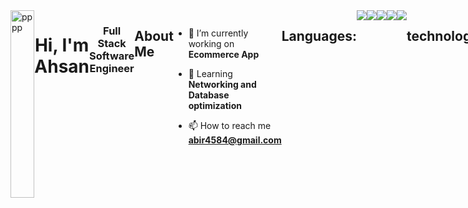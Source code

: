 <!-- <a href="#"><img width="100%" height="auto" src="https://ibb.co/NYhZPq1" height="175px"/></a> -->


<div style="display: flex;">
<a href='https://svgshare.com/s/bpB'  ><img src='https://fiverr-res.cloudinary.com/images/t_main1,q_auto,f_auto,q_auto,f_auto/gigs/141108398/original/0a0e26c1add30c7d02e86738012a7af9eac7ab14/develop-support-or-debug-cobol-batch-or-cics-programs.jpg' title='pppp'  width="100%" height="300px" /></a>
 

<h1 align="center">Hi, I'm Ahsan</h1>
<h3 align="center">Full Stack Software Engineer</h3>


## About Me

- 🔭 I’m currently working on **Ecommerce App**

- 🌱 Learning **Networking and Database optimization**

- 📫 How to reach me **abir4584@gmail.com**



## Languages:
 
<img src="https://img.icons8.com/color/48/000000/typescript.png"/>

<img src="https://img.icons8.com/color/48/000000/javascript--v1.png"/>
<img src="https://img.icons8.com/fluency/48/null/python.png"/>
 <img src="https://img.icons8.com/color/48/000000/c-plus-plus-logo.png"/>   
 <img src="https://img.icons8.com/officel/40/000000/php-logo.png"/>
 
 ## technology:
 
 <img src="https://img.icons8.com/fluency/48/000000/node-js.png"/>
 <img src="https://img.icons8.com/fluency/48/000000/laravel.png"/>
 <img src="https://img.icons8.com/ultraviolet/40/000000/react--v2.png"/>
 <img src="https://img.icons8.com/fluency/48/000000/mysql-logo.png"/>
 <img src="https://img.icons8.com/color/48/000000/mongodb.png"/>
 <img src="https://img.icons8.com/color/48/000000/redis.png"/>
 <img src="https://img.icons8.com/color/48/000000/linux--v1.png"/>
 <img src="https://img.icons8.com/color/48/000000/docker.png"/>
 <img src="https://img.icons8.com/color/48/000000/amazon-web-services.png"/>
 
<!-- [![React Badge](https://img.shields.io/badge/-React-61DBFB?style=for-the-badge&labelColor=black&logo=react&logoColor=61DBFB)](#)  [![Javascript Badge](https://img.shields.io/badge/-Javascript-F0DB4F?style=for-the-badge&labelColor=black&logo=javascript&logoColor=F0DB4F)](#) [![Typescript Badge](https://img.shields.io/badge/-Typescript-007acc?style=for-the-badge&labelColor=black&logo=typescript&logoColor=007acc)](#) [![Nodejs Badge](https://img.shields.io/badge/-Nodejs-3C873A?style=for-the-badge&labelColor=black&logo=node.js&logoColor=3C873A)](#) [![GraphQL Badge](https://img.shields.io/badge/-GraphQl-e535ab?style=for-the-badge&labelColor=black&logo=node.js&logoColor=e535ab)](#) -->
<br/>
<!-- 
<p align="center">
    <a href="https://github.com/SubhamRaoniar28/github-readme-streak-stats">
        <img title="🔥 Get streak stats for your profile at git.io/streak-stats" alt="Subham Raoniar's streak" src="https://github-readme-streak-stats.herokuapp.com/?user=SubhamRaoniar28&theme=black-ice&hide_border=true&stroke=0000&background=060A0CD0"/>
    </a>
</p>

## 📊 My Github Stats

  <br/>
    <a href="https://github.com/SubhamRaoniar28/github-readme-stats"><img alt="Subham Raoniar's Github Stats" src="https://github-readme-stats.vercel.app/api?username=SubhamRaoniar28&show_icons=true&count_private=true&theme=react&hide_border=true&bg_color=0D1117" /></a>
  <a href="https://github.com/SubhamRaoniar28/github-readme-stats"><img alt="Subham Raoniar's Top Languages" src="https://github-readme-stats.vercel.app/api/top-langs/?username=SubhamRaoniar28&langs_count=8&count_private=true&layout=compact&theme=react&hide_border=true&bg_color=0D1117" /></a>
  <br/>
  <b>Note:</b> Top languages is only a metric of the languages my public code consists of and doesn't reflect experience or skill level.


<br/>
<br/>

<a href="https://github.com/SubhamRaoniar28/github-readme-activity-graph"><img alt="Subham Raoniar's Activity Graph" src="https://activity-graph.herokuapp.com/graph?username=SubhamRaoniar28&bg_color=0D1117&color=5BCDEC&line=5BCDEC&point=FFFFFF&hide_border=true" /></a>

<br/>
<br/>

## Connect with me:
<p align="left">

<a href = "https://www.linkedin.com/in/subham-raoniar/"><img src="https://img.icons8.com/fluent/48/000000/linkedin.png"/></a>
<a href = "https://twitter.com/subhamraoniar"><img src="https://img.icons8.com/fluent/48/000000/twitter.png"/></a>
<a href = "https://www.instagram.com/subhamraoniar/"><img src="https://img.icons8.com/fluent/48/000000/instagram-new.png"/></a>
<a href = "https://www.youtube.com/channel/UC-NXT1lYAOPa3lrgWXqvuHA"><img src="https://img.icons8.com/color/48/000000/youtube-play.png"/></a>

</p>

## ❤ Views and Followers
<a href="https://github.com/Meghna-DAS/github-profile-views-counter">
    <img src="https://komarev.com/ghpvc/?username=SubhamRaoniar28">
</a>
<a href="https://github.com/SubhamRaoniar28?tab=followers"><img src="https://img.shields.io/github/followers/SubhamRaoniar28?label=Followers&style=social" alt="GitHub Badge"></a>
 -->
